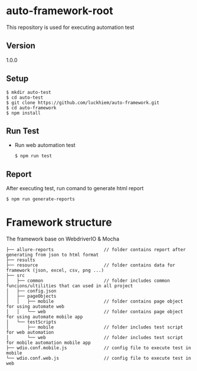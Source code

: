 # auto-framework-root
This repository is used for executing automation test

## Version
1.0.0

## Setup
```
$ mkdir auto-test
$ cd auto-test
$ git clone https://github.com/luckhiem/auto-framework.git
$ cd auto-framework
$ npm install
```
## Run Test
* Run web automation test
    ```
    $ npm run test
    ```
## Report
After executing test, run comand to generate html report
```
$ npm run generate-reports
``` 
# Framework structure
The framework base on WebdriverIO & Mocha
```
├── allure-reports                   // folder contains report after generating from json to html format
├── results
├── resource                         // folder contains data for framework (json, excel, csv, png ...)        
├── src
│   ├── common                       // folder includes common funcions/ultilities that can used in all project
│   ├── config.json
│   ├── pageObjects
│   │   ├── mobile                   // folder contains page object for using automate web
│   │   └── web                      // folder contains page object for using automate mobile app
│   └── testScripts 
│       ├── mobile                   // folder includes test script for web automation
│       └── web                      // folder includes test script for mobile automation mobile app
├── wdio.conf.mobile.js              // config file to execute test in mobile
└── wdio.conf.web.js                 // config file to execute test in web
```

